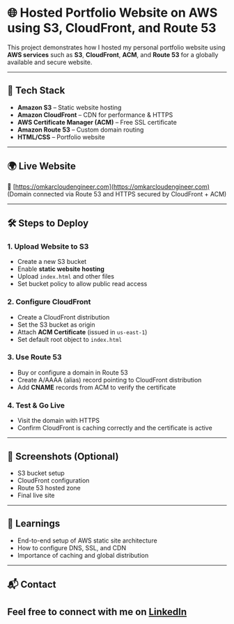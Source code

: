 # 🌐 Hosted Portfolio Website on AWS using S3, CloudFront, and Route 53

This project demonstrates how I hosted my personal portfolio website using **AWS services** such as **S3**, **CloudFront**, **ACM**, and **Route 53** for a globally available and secure website.

---

## 🚀 Tech Stack

- **Amazon S3** – Static website hosting
- **Amazon CloudFront** – CDN for performance & HTTPS
- **AWS Certificate Manager (ACM)** – Free SSL certificate
- **Amazon Route 53** – Custom domain routing
- **HTML/CSS** – Portfolio website

---

## 🌍 Live Website

🔗 [https://omkarcloudengineer.com](https://omkarcloudengineer.com)  
(Domain connected via Route 53 and HTTPS secured by CloudFront + ACM)

---

## 🛠️ Steps to Deploy

### 1. Upload Website to S3
- Create a new S3 bucket
- Enable **static website hosting**
- Upload `index.html` and other files
- Set bucket policy to allow public read access

### 2. Configure CloudFront
- Create a CloudFront distribution
- Set the S3 bucket as origin
- Attach **ACM Certificate** (issued in `us-east-1`)
- Set default root object to `index.html`

### 3. Use Route 53
- Buy or configure a domain in Route 53
- Create A/AAAA (alias) record pointing to CloudFront distribution
- Add **CNAME** records from ACM to verify the certificate

### 4. Test & Go Live
- Visit the domain with HTTPS
- Confirm CloudFront is caching correctly and the certificate is active

---

## 📸 Screenshots (Optional)
- S3 bucket setup
- CloudFront configuration
- Route 53 hosted zone
- Final live site

---

## 📌 Learnings

- End-to-end setup of AWS static site architecture
- How to configure DNS, SSL, and CDN
- Importance of caching and global distribution

---

## 📬 Contact

Feel free to connect with me on [LinkedIn](www.linkedin.com/in/omkar-cloud-engineer)
---

